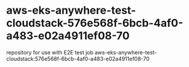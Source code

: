 # aws-eks-anywhere-test-cloudstack-576e568f-6bcb-4af0-a483-e02a4911ef08-70
repository for use with E2E test job aws-eks-anywhere-test-cloudstack:576e568f-6bcb-4af0-a483-e02a4911ef08-70
